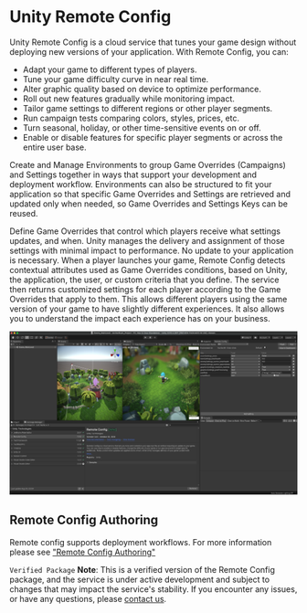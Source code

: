 # Unity Remote Config

Unity Remote Config is a cloud service that tunes your game design without deploying new versions of your application. With Remote Config, you can:

* Adapt your game to different types of players.
* Tune your game difficulty curve in near real time.
* Alter graphic quality based on device to optimize performance.
* Roll out new features gradually while monitoring impact.
* Tailor game settings to different regions or other player segments.
* Run campaign tests comparing colors, styles, prices, etc.
* Turn seasonal, holiday, or other time-sensitive events on or off.
* Enable or disable features for specific player segments or across the entire user base.

Create and Manage Environments to group Game Overrides (Campaigns) and Settings together in ways that support your development and deployment workflow. Environments can also be structured to fit your application so that specific Game Overrides and Settings are retrieved and updated only when needed, so Game Overrides and Settings Keys can be reused.

Define Game Overrides that control which players receive what settings updates, and when. Unity manages the delivery and assignment of those settings with minimal impact to performance. No update to your application is necessary. When a player launches your game, Remote Config detects contextual attributes used as Game Overrides conditions, based on Unity, the application, the user, or custom criteria that you define. The service then returns customized settings for each player according to the Game Overrides that apply to them. This allows different players using the same version of your game to have slightly different experiences. It also allows you to understand the impact each experience has on your business.

![An example Remote Config Implemented in the Unity Archer Rush Demo Project.](images/RCWindowSample.png)

## Remote Config Authoring
Remote config supports deployment workflows. For more information please see ["Remote Config Authoring"](./Authoring/index.md)

`Verified Package`
**Note**: This is a verified version of the Remote Config package, and the service is under active development and subject to changes that may impact the service's stability. If you encounter any issues, or have any questions, please [contact us](mailto:remote-config@unity3d.com).
